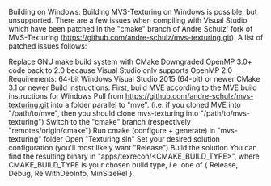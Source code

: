 Building on Windows:
Building MVS-Texturing on Windows is possible, but unsupported. There are a few issues when compiling with Visual Studio which have been patched in the "cmake" branch of Andre Schulz' fork of MVS-Texturing (https://github.com/andre-schulz/mvs-texturing.git). A list of patched issues follows:

Replace GNU make build system with CMake
Downgraded OpenMP 3.0+ code back to 2.0 because Visual Studio only supports OpenMP 2.0
Requirements:
64-bit Windows
Visual Studio 2015 (64-bit) or newer
CMake 3.1 or newer
Build instructions:
First, build MVE according to the MVE build instructions for Windows
Pull from https://github.com/andre-schulz/mvs-texturing.git into a folder parallel to "mve". (i.e. if you cloned MVE into "/path/to/mve", then you should clone mvs-texturing into "/path/to/mvs-texturing")
Switch to the "cmake" branch (respectively "remotes/origin/cmake")
Run cmake (configure + generate) in "mvs-texturing" folder
Open "Texturing.sln"
Set your desired solution configuration (you'll most likely want "Release")
Build the solution
You can find the resulting binary in "apps/texrecon/<CMAKE_BUILD_TYPE>", where CMAKE_BUILD_TYPE is your chosen build type, i.e. one of { Release, Debug, RelWithDebInfo, MinSizeRel }.
